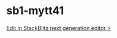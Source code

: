 # sb1-mytt41

[Edit in StackBlitz next generation editor ⚡️](https://stackblitz.com/~/github.com/Taoufikhajri/sb1-mytt41)